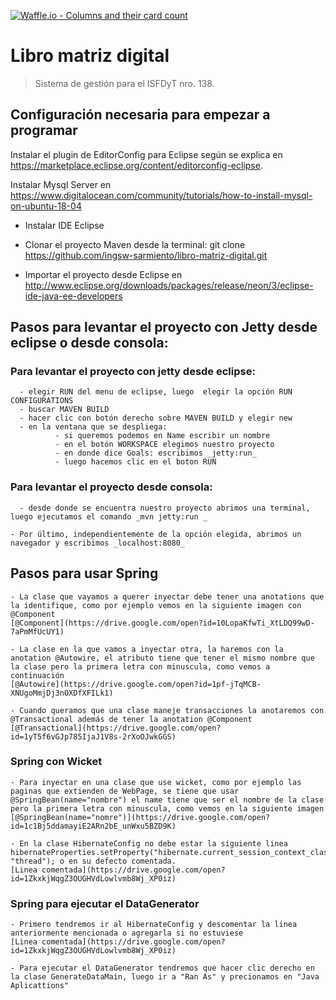 [![Waffle.io - Columns and their card count](https://badge.waffle.io/ingsw-sarmiento/libro-matriz-digital.svg?columns=backlog)](https://waffle.io/ingsw-sarmiento/libro-matriz-digital)

# Libro matriz digital
> Sistema de gestión para el ISFDyT nro. 138.

## Configuración necesaria para empezar a programar

Instalar el plugin de EditorConfig para Eclipse según se explica en https://marketplace.eclipse.org/content/editorconfig-eclipse.
  
  Instalar Mysql Server en https://www.digitalocean.com/community/tutorials/how-to-install-mysql-on-ubuntu-18-04

  - Instalar IDE Eclipse

  - Clonar el proyecto Maven desde la terminal:
       git clone https://github.com/ingsw-sarmiento/libro-matriz-digital.git

  - Importar el proyecto desde Eclipse en http://www.eclipse.org/downloads/packages/release/neon/3/eclipse-ide-java-ee-developers

## Pasos para levantar el proyecto con Jetty desde eclipse o desde consola:

### Para levantar el proyecto con jetty desde eclipse:
      - elegir RUN del menu de eclipse, luego  elegir la opción RUN CONFIGURATIONS
      - buscar MAVEN BUILD
      - hacer clic con botón derecho sobre MAVEN BUILD y elegir new
      - en la ventana que se despliega:
              - si queremos podemos en Name escribir un nombre
              - en el botón WORKSPACE elegimos nuestro proyecto
              - en donde dice Goals: escribimos _jetty:run_
              - luego hacemos clic en el boton RUN
### Para levantar el proyecto desde consola:
      - desde donde se encuentra nuestro proyecto abrimos una terminal, luego ejecutamos el comando _mvn jetty:run _
     
	- Por último, independientemente de la opción elegida, abrimos un navegador y escribimos _localhost:8080_
                                                                    
## Pasos para usar Spring
    
    - La clase que vayamos a querer inyectar debe tener una anotations que la identifique, como por ejemplo vemos en la siguiente imagen con @Component
    [@Component](https://drive.google.com/open?id=10LopaKfwTi_XtLDQ99wD-7aPmMfUcUY1)
    
    - La clase en la que vamos a inyectar otra, la haremos con la anotation @Autowire, el atributo tiene que tener el mismo nombre que la clase pero la primera letra con minuscula, como vemos a continuación
    [@Autowire](https://drive.google.com/open?id=1pf-jTqMCB-XNUgoMmjDj3nOXDfXFILk1)
    
    - Cuando queramos que una clase maneje transacciones la anotaremos con @Transactional además de tener la anotation @Component
    [@Transactional](https://drive.google.com/open?id=1yT5f6vGJp785IjaJ1V8s-2rXoOJwkGGS)
    
    
### Spring con Wicket

    - Para inyectar en una clase que use wicket, como por ejemplo las paginas que extienden de WebPage, se tiene que usar @SpringBean(name="nombre") el name tiene que ser el nombre de la clase pero la primera letra con minuscula, como vemos en la siguiente imagen
    [@SpringBean(name="nomre")](https://drive.google.com/open?id=1c1Bj5ddamayiE2ARn2bE_unWxu5BZD9K)
    
    - En la clase HibernateConfig no debe estar la siguiente linea hibernateProperties.setProperty("hibernate.current_session_context_class", "thread"); o en su defecto comentada.
    [Linea comentada](https://drive.google.com/open?id=1ZkxkjWqgZ3OUGHVdLowlvmb8Wj_XP0iz)
    
### Spring para ejecutar el DataGenerator

    - Primero tendremos ir al HibernateConfig y descomentar la linea anteriormente mencionada o agregarla si no estuviese
    [Linea comentada](https://drive.google.com/open?id=1ZkxkjWqgZ3OUGHVdLowlvmb8Wj_XP0iz)
    
    - Para ejecutar el DataGenerator tendremos que hacer clic derecho en la clase GenerateDataMain, luego ir a "Ran As" y precionamos en "Java Aplicattions"

